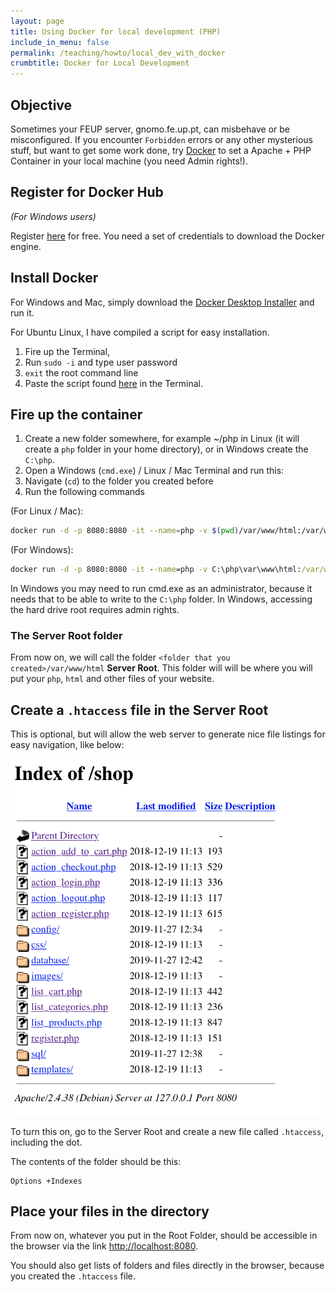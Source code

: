 ```yaml
---
layout: page
title: Using Docker for local development (PHP)
include_in_menu: false
permalink: /teaching/howto/local_dev_with_docker
crumbtitle: Docker for Local Development
---
```


##  Objective

Sometimes your FEUP server, gnomo.fe.up.pt, can misbehave or be misconfigured. If you encounter `Forbidden` errors or any other mysterious stuff, but want to get some work done, try [Docker](https://www.docker.com/products/docker-desktop) to set a Apache + PHP Container in your local machine (you need Admin rights!).

## Register for Docker Hub

*(For Windows users)*

Register [here](https://hub.docker.com/signup) for free. You need a set of credentials to download the Docker engine.

## Install Docker

For Windows and Mac, simply download the [Docker Desktop Installer](https://www.docker.com/products/docker-desktop) and run it. 

For Ubuntu Linux, I have compiled a script for easy installation.

1. Fire up the Terminal, 
2. Run `sudo -i` and type user password
3. `exit` the root command line
4. Paste the script found [here](/install/docker/ubuntu/18/2018/11/05/install-docker-ubuntu18/) in the Terminal.

## Fire up the container

1. Create a new folder somewhere, for example ~/php in Linux (it will create a `php` folder in your home directory), or in Windows create the `C:\php`. 
2. Open a Windows  (`cmd.exe`) / Linux / Mac Terminal and run this:
3. Navigate (`cd`) to the folder you created before
4. Run the following commands

(For Linux / Mac):

```bash
docker run -d -p 8080:8080 -it --name=php -v $(pwd)/var/www/html:/var/www/html quay.io/vesica/php73:dev
```

(For Windows):

```cmd
docker run -d -p 8080:8080 -it --name=php -v C:\php\var\www\html:/var/www/html quay.io/vesica/php73:dev
```

In Windows you may need to run cmd.exe as an administrator, because it needs that to be able to write to the `C:\php` folder. In Windows, accessing the hard drive root requires admin rights.

### The Server Root folder

From now on, we will call the folder `<folder that you created>/var/www/html` **Server Root**. This folder will will be where you will put your `php`, `html` and other files of your website.

## Create a `.htaccess` file in the Server Root

This is optional, but will allow the web server to generate nice file listings for easy navigation, like below:

![Indexes Enabled](indexes.png)

To turn this on, go to the Server Root and create a new file called `.htaccess`, including the dot. 

The contents of the folder should be this:

```apacheconf
Options +Indexes
```

## Place your files in the directory

From now on, whatever you put in the Root Folder, should be accessible in the browser via the link [http://localhost:8080](http://localhost:8080). 

You should also get lists of folders and files directly in the browser, because you created the `.htaccess` file.
	

